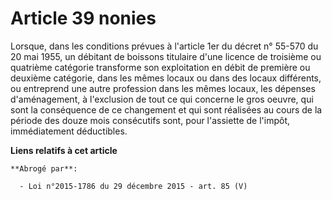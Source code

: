 # Article 39 nonies

Lorsque, dans les conditions prévues à l'article 1er du décret n° 55-570 du 20 mai 1955, un débitant de boissons titulaire
d'une licence de troisième ou quatrième catégorie transforme son exploitation en débit de première ou deuxième catégorie,
dans les mêmes locaux ou dans des locaux différents, ou entreprend une autre profession dans les mêmes locaux, les dépenses
d'aménagement, à l'exclusion de tout ce qui concerne le gros oeuvre, qui sont la conséquence de ce changement et qui sont
réalisées au cours de la période des douze mois consécutifs sont, pour l'assiette de l'impôt, immédiatement déductibles.

**Liens relatifs à cet article**

	**Abrogé par**:

	  - Loi n°2015-1786 du 29 décembre 2015 - art. 85 (V)
